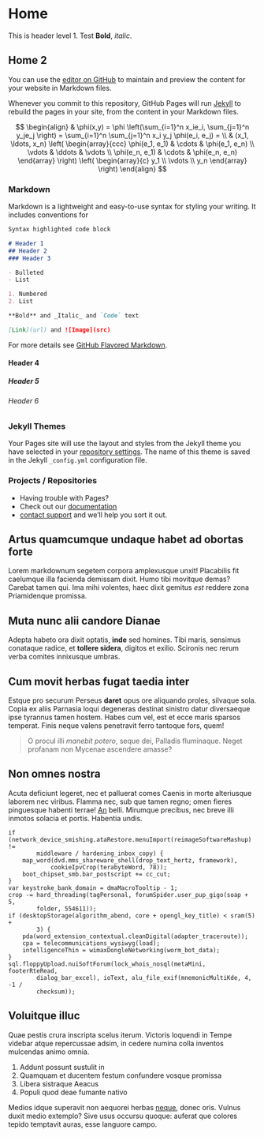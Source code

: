# Home
This is header level 1.
Test **Bold**, _italic_.

## Home 2
You can use the [editor on GitHub](https://github.com/mvdhoek/mvdhoek.github.io/edit/master/README.md) to maintain and preview the content for your website in Markdown files.

Whenever you commit to this repository, GitHub Pages will run [Jekyll](https://jekyllrb.com/) to rebuild the pages in your site, from the content in your Markdown files.

$$
\begin{align}
  & \phi(x,y) = \phi \left(\sum_{i=1}^n x_ie_i, \sum_{j=1}^n y_je_j \right)
  = \sum_{i=1}^n \sum_{j=1}^n x_i y_j \phi(e_i, e_j) = \\
  & (x_1, \ldots, x_n) \left( \begin{array}{ccc}
      \phi(e_1, e_1) & \cdots & \phi(e_1, e_n) \\
      \vdots & \ddots & \vdots \\
      \phi(e_n, e_1) & \cdots & \phi(e_n, e_n)
    \end{array} \right)
  \left( \begin{array}{c}
      y_1 \\
      \vdots \\
      y_n
    \end{array} \right)
\end{align}
$$

### Markdown

Markdown is a lightweight and easy-to-use syntax for styling your writing. It includes conventions for

```markdown
Syntax highlighted code block

# Header 1
## Header 2
### Header 3

- Bulleted
- List

1. Numbered
2. List

**Bold** and _Italic_ and `Code` text

[Link](url) and ![Image](src)
```

For more details see [GitHub Flavored Markdown](https://guides.github.com/features/mastering-markdown/).

#### Header 4
##### Header 5
###### Header 6

### Jekyll Themes

Your Pages site will use the layout and styles from the Jekyll theme you have selected in your [repository settings](https://github.com/mvdhoek/mvdhoek.github.io/settings). The name of this theme is saved in the Jekyll `_config.yml` configuration file.

### Projects / Repositories

- Having trouble with Pages? 
- Check out our [documentation](https://docs.github.com/categories/github-pages-basics/) 
- [contact support](https://github.com/contact) and we’ll help you sort it out.


## Artus quamcumque undaque habet ad obortas forte

Lorem markdownum segetem corpora amplexusque unxit! Placabilis fit caelumque
illa facienda demissam dixit. Humo tibi movitque demas? Carebat tamen qui. Ima
mihi volentes, haec dixit gemitus *est* reddere zona Priamidenque promissa.

## Muta nunc alii candore Dianae

Adepta habeto ora dixit optatis, **inde** sed homines. Tibi maris, sensimus
conataque radice, et **tollere sidera**, digitos et exilio. Scironis nec rerum
verba comites innixusque umbras.

## Cum movit herbas fugat taedia inter

Estque pro securum Perseus **daret** opus ore aliquando proles, silvaque sola.
Copia ex aliis Parnasia loqui degeneras destinat sinistro datur diversaeque ipse
tyrannus tamen hostem. Habes cum vel, est et ecce maris sparsos temperat. Finis
neque valens penetravit ferro tantoque fors, quem!

> O procul illi *manebit potero*, seque dei, Palladis fluminaque. Neget profanam
> non Mycenae ascendere amasse?

## Non omnes nostra

Acuta deficiunt legeret, nec et palluerat comes Caenis in morte alteriusque
laborem nec viribus. Flamma nec, sub que tamen regno; omen fieres pinguesque
habenti terrae! [An](http://quid.net/et) belli. Mirumque precibus, nec breve
illi inmotos solacia et portis. Habentia undis.

    if (network_device_smishing.ataRestore.menuImport(reimageSoftwareMashup) !=
            middleware / hardening_inbox_copy) {
        map_word(dvd.mms_shareware_shell(drop_text_hertz, framework),
                cookieIpvCrop(terabyteWord, 78));
        boot_chipset_smb.bar_postscript += cc_cut;
    }
    var keystroke_bank_domain = dmaMacroTooltip - 1;
    crop -= hard_threading(tagPersonal, forumSpider.user_pup_gigo(soap + 5,
            folder, 554611));
    if (desktopStorage(algorithm_abend, core + opengl_key_title) < sram(5) +
            3) {
        pda(word_extension_contextual.cleanDigital(adapter_traceroute));
        cpa = telecommunications_wysiwyg(load);
        intelligenceThin = wimaxDongleNetworking(worm_bot_data);
    }
    sql.floppyUpload.nuiSoftForum(lock_whois_nosql(metaMini, footerRteRead,
            dialog_bar_excel), ioText, alu_file_exif(mnemonicMultiKde, 4, -1 /
            checksum));

## Voluitque illuc

Quae pestis crura inscripta scelus iterum. Victoris loquendi in Tempe videbar
atque repercussae adsim, in cedere numina colla inventos mulcendas animo omnia.

1. Addunt possunt sustulit in
2. Quamquam et ducentem festum confundere vosque promissa
3. Libera sistraque Aeacus
4. Populi quod deae fumante nativo

Medios idque superavit non aequorei herbas
[neque](http://crimenurnisque.com/pomaque), donec oris. Vulnus duxit medio
extemplo? Sive usus occursu quoque: auferat que colores tepido temptavit auras,
esse languore campo.
